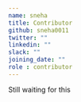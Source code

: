 ```yaml
---
name: sneha
title: Contributor
github: sneha0011
twitter: ""
linkedin: ""
slack: ""
joining_date: ""
role : contributor
---
```


Still waiting for this
